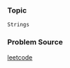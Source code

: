 ### Topic

    Strings

### Problem Source

[leetcode](https://leetcode.com/problems/first-unique-character-in-a-string/description/)
